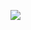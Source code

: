 <!--![](https://media0.giphy.com/media/3otPorWLQJq5GmHRtu/giphy.gif)-->

<a href=#><img src="contributions.svg"></a>
